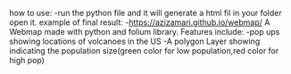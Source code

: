 how to use:
    -run the python file and it will generate a html fil in your folder open it.
example of final result: 
    -https://azizamari.github.io/webmap/
A Webmap made with python and folium library.
Features include:
-pop ups showing locations of volcanoes in the US
-A polygon Layer showing indicating the population size(green color for low population,red color for high pop)
